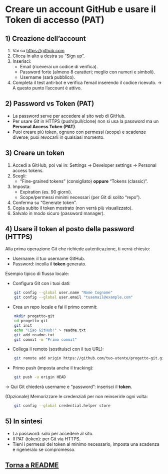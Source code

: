 # Creare un account GitHub e usare il Token di accesso (PAT)

## 1) Creazione dell’account
1. Vai su https://github.com
2. Clicca in alto a destra su “Sign up”.
3. Inserisci:
   - Email (riceverai un codice di verifica).
   - Password forte (almeno 8 caratteri; meglio con numeri e simboli).
   - Username (sarà pubblico).
4. Completa il test anti-bot e verifica l’email inserendo il codice ricevuto.
→ A questo punto l’account è attivo.

## 2) Password vs Token (PAT)
- La password serve per accedere al sito web di GitHub.
- Per usare Git in HTTPS (push/pull/clone) non si usa la password ma un **Personal Access Token (PAT)**.
- Puoi creare più token, ognuno con permessi (scope) e scadenze diverse; puoi revocarli in qualsiasi momento.

## 3) Creare un token
1. Accedi a GitHub, poi vai in: Settings → Developer settings → Personal access tokens.
2. Scegli:
   - “Fine-grained tokens” (consigliato) **oppure** “Tokens (classic)”.
3. Imposta:
   - Expiration (es. 90 giorni).
   - Scope/permessi minimi necessari (per Git di solito “repo”).
4. Conferma su “Generate token”.
5. Copia subito il token mostrato (non verrà più visualizzato).
6. Salvalo in modo sicuro (password manager).

## 4) Usare il token al posto della password (HTTPS)
Alla prima operazione Git che richiede autenticazione, ti verrà chiesto:
- Username: il tuo username GitHub.
- Password: incolla il **token** generato.

Esempio tipico di flusso locale:
- Configura Git con i tuoi dati:
```bash
    git config --global user.name "Nome Cognome"
    git config --global user.email "tuaemail@example.com"
```
- Crea un repo locale e fai il primo commit:
```bash
    mkdir progetto-git
    cd progetto-git
    git init
    echo "Ciao GitHub!" > readme.txt
    git add readme.txt
    git commit -m "Primo commit"
```
- Collega il remoto (sostituisci con il tuo URL):
```bash
    git remote add origin https://github.com/tuo-utente/progetto-git.git
```
- Primo push (imposta anche il tracking):
```bash
    git push -u origin HEAD
```
  → Qui Git chiederà username e “password”: inserisci il **token**.

(Opzionale) Memorizzare le credenziali per non reinserirle ogni volta:
```bash
    git config --global credential.helper store
```

## 5) In sintesi
- La password: solo per accedere al sito.
- Il PAT (token): per Git via HTTPS.
- Tieni i permessi del token al minimo necessario, imposta una scadenza e rigeneralo se compromesso.

## [Torna a README](README.md)

